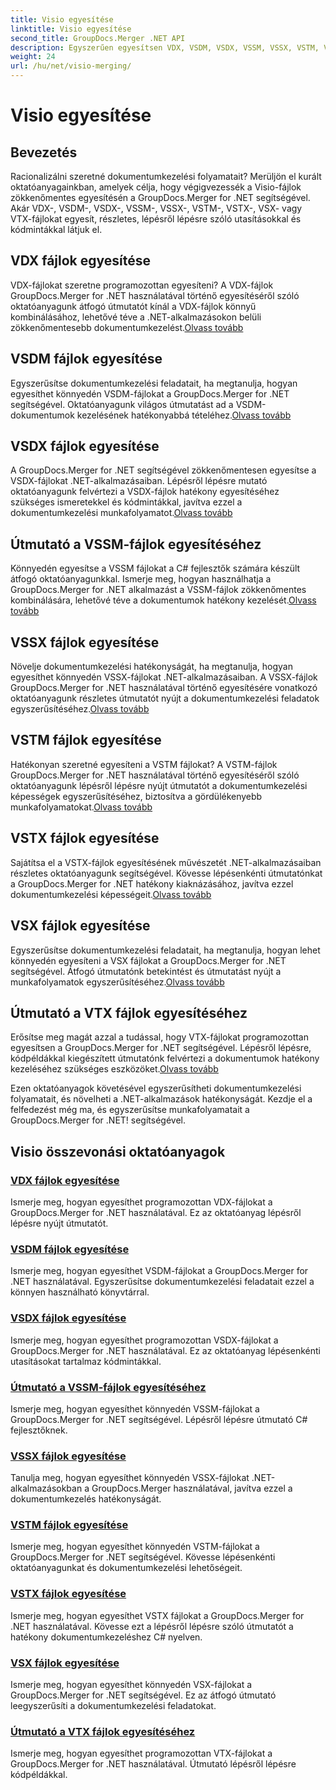 ```yaml
---
title: Visio egyesítése
linktitle: Visio egyesítése
second_title: GroupDocs.Merger .NET API
description: Egyszerűen egyesítsen VDX, VSDM, VSDX, VSSM, VSSX, VSTM, VSTX, VSX, VTX fájlokat a GroupDocs.Merger for .NET segítségével. Lépésről lépésre oktatóanyagok a zökkenőmentes dokumentumegyesítéshez.
weight: 24
url: /hu/net/visio-merging/
---
```


# Visio egyesítése


## Bevezetés

Racionalizálni szeretné dokumentumkezelési folyamatait? Merüljön el kurált oktatóanyagainkban, amelyek célja, hogy végigvezessék a Visio-fájlok zökkenőmentes egyesítésén a GroupDocs.Merger for .NET segítségével. Akár VDX-, VSDM-, VSDX-, VSSM-, VSSX-, VSTM-, VSTX-, VSX- vagy VTX-fájlokat egyesít, részletes, lépésről lépésre szóló utasításokkal és kódmintákkal látjuk el.

## VDX fájlok egyesítése

 VDX-fájlokat szeretne programozottan egyesíteni? A VDX-fájlok GroupDocs.Merger for .NET használatával történő egyesítéséről szóló oktatóanyagunk átfogó útmutatót kínál a VDX-fájlok könnyű kombinálásához, lehetővé téve a .NET-alkalmazásokon belüli zökkenőmentesebb dokumentumkezelést.[Olvass tovább](./merge-vdx-files/)

## VSDM fájlok egyesítése

Egyszerűsítse dokumentumkezelési feladatait, ha megtanulja, hogyan egyesíthet könnyedén VSDM-fájlokat a GroupDocs.Merger for .NET segítségével. Oktatóanyagunk világos útmutatást ad a VSDM-dokumentumok kezelésének hatékonyabbá tételéhez.[Olvass tovább](./merging-vsdm-files/)

## VSDX fájlok egyesítése

 A GroupDocs.Merger for .NET segítségével zökkenőmentesen egyesítse a VSDX-fájlokat .NET-alkalmazásaiban. Lépésről lépésre mutató oktatóanyagunk felvértezi a VSDX-fájlok hatékony egyesítéséhez szükséges ismeretekkel és kódmintákkal, javítva ezzel a dokumentumkezelési munkafolyamatot.[Olvass tovább](./how-to-merge-vsdx-files/)

## Útmutató a VSSM-fájlok egyesítéséhez

 Könnyedén egyesítse a VSSM fájlokat a C# fejlesztők számára készült átfogó oktatóanyagunkkal. Ismerje meg, hogyan használhatja a GroupDocs.Merger for .NET alkalmazást a VSSM-fájlok zökkenőmentes kombinálására, lehetővé téve a dokumentumok hatékony kezelését.[Olvass tovább](./guide-merging-vssm-files/)

## VSSX fájlok egyesítése

Növelje dokumentumkezelési hatékonyságát, ha megtanulja, hogyan egyesíthet könnyedén VSSX-fájlokat .NET-alkalmazásaiban. A VSSX-fájlok GroupDocs.Merger for .NET használatával történő egyesítésére vonatkozó oktatóanyagunk részletes útmutatót nyújt a dokumentumkezelési feladatok egyszerűsítéséhez.[Olvass tovább](./merging-vssx-files/)

## VSTM fájlok egyesítése

 Hatékonyan szeretné egyesíteni a VSTM fájlokat? A VSTM-fájlok GroupDocs.Merger for .NET használatával történő egyesítéséről szóló oktatóanyagunk lépésről lépésre nyújt útmutatót a dokumentumkezelési képességek egyszerűsítéséhez, biztosítva a gördülékenyebb munkafolyamatokat.[Olvass tovább](./merge-vstm-files/)

## VSTX fájlok egyesítése

 Sajátítsa el a VSTX-fájlok egyesítésének művészetét .NET-alkalmazásaiban részletes oktatóanyagunk segítségével. Kövesse lépésenkénti útmutatónkat a GroupDocs.Merger for .NET hatékony kiaknázásához, javítva ezzel dokumentumkezelési képességeit.[Olvass tovább](./merging-vstx-files/)

## VSX fájlok egyesítése

Egyszerűsítse dokumentumkezelési feladatait, ha megtanulja, hogyan lehet könnyedén egyesíteni a VSX fájlokat a GroupDocs.Merger for .NET segítségével. Átfogó útmutatónk betekintést és útmutatást nyújt a munkafolyamatok egyszerűsítéséhez.[Olvass tovább](./merge-vsx-files/)

## Útmutató a VTX fájlok egyesítéséhez

 Erősítse meg magát azzal a tudással, hogy VTX-fájlokat programozottan egyesítsen a GroupDocs.Merger for .NET segítségével. Lépésről lépésre, kódpéldákkal kiegészített útmutatónk felvértezi a dokumentumok hatékony kezeléséhez szükséges eszközöket.[Olvass tovább](./guide-merging-vtx-files/)

Ezen oktatóanyagok követésével egyszerűsítheti dokumentumkezelési folyamatait, és növelheti a .NET-alkalmazások hatékonyságát. Kezdje el a felfedezést még ma, és egyszerűsítse munkafolyamatait a GroupDocs.Merger for .NET! segítségével.
## Visio összevonási oktatóanyagok
### [VDX fájlok egyesítése](./merge-vdx-files/)
Ismerje meg, hogyan egyesíthet programozottan VDX-fájlokat a GroupDocs.Merger for .NET használatával. Ez az oktatóanyag lépésről lépésre nyújt útmutatót.
### [VSDM fájlok egyesítése](./merging-vsdm-files/)
Ismerje meg, hogyan egyesíthet VSDM-fájlokat a GroupDocs.Merger for .NET használatával. Egyszerűsítse dokumentumkezelési feladatait ezzel a könnyen használható könyvtárral.
### [VSDX fájlok egyesítése](./how-to-merge-vsdx-files/)
Ismerje meg, hogyan egyesíthet programozottan VSDX-fájlokat a GroupDocs.Merger for .NET használatával. Ez az oktatóanyag lépésenkénti utasításokat tartalmaz kódmintákkal.
### [Útmutató a VSSM-fájlok egyesítéséhez](./guide-merging-vssm-files/)
Ismerje meg, hogyan egyesíthet könnyedén VSSM-fájlokat a GroupDocs.Merger for .NET segítségével. Lépésről lépésre útmutató C# fejlesztőknek.
### [VSSX fájlok egyesítése](./merging-vssx-files/)
Tanulja meg, hogyan egyesíthet könnyedén VSSX-fájlokat .NET-alkalmazásokban a GroupDocs.Merger használatával, javítva ezzel a dokumentumkezelés hatékonyságát.
### [VSTM fájlok egyesítése](./merge-vstm-files/)
Ismerje meg, hogyan egyesíthet könnyedén VSTM-fájlokat a GroupDocs.Merger for .NET segítségével. Kövesse lépésenkénti oktatóanyagunkat és dokumentumkezelési lehetőségeit.
### [VSTX fájlok egyesítése](./merging-vstx-files/)
Ismerje meg, hogyan egyesíthet VSTX fájlokat a GroupDocs.Merger for .NET használatával. Kövesse ezt a lépésről lépésre szóló útmutatót a hatékony dokumentumkezeléshez C# nyelven.
### [VSX fájlok egyesítése](./merge-vsx-files/)
Ismerje meg, hogyan egyesíthet könnyedén VSX-fájlokat a GroupDocs.Merger for .NET segítségével. Ez az átfogó útmutató leegyszerűsíti a dokumentumkezelési feladatokat.
### [Útmutató a VTX fájlok egyesítéséhez](./guide-merging-vtx-files/)
Ismerje meg, hogyan egyesíthet programozottan VTX-fájlokat a GroupDocs.Merger for .NET használatával. Útmutató lépésről lépésre kódpéldákkal.
